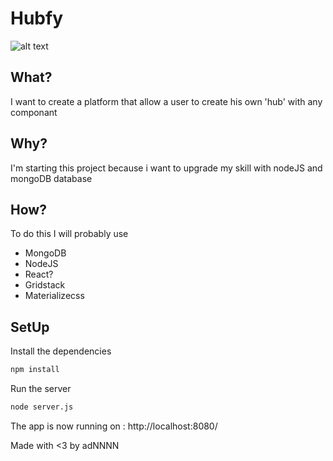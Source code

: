 # Hubfy
![alt text](http://i.imgur.com/9eiGOEy.png)
## What?
I want to create a platform that allow a user to create his own 'hub' with any componant
## Why?
I'm starting this project because i want to upgrade my skill with nodeJS and mongoDB database
## How?
To do this I will probably use 
  - MongoDB
  - NodeJS
  - React?
  - Gridstack
  - Materializecss

## SetUp
Install the dependencies
```bash
npm install
```
Run the server
```bash
node server.js
```
The app is now running on : http://localhost:8080/

Made with <3 by adNNNN
